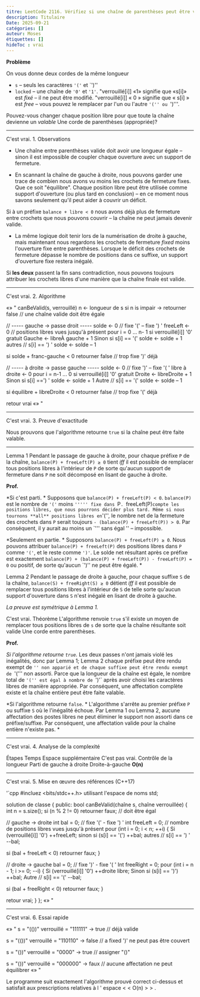 ```yaml
---
titre: LeetCode 2116. Vérifiez si une chaîne de parenthèses peut être valide -
description: Titulaire
Date: 2025-09-21
catégories: []
auteur: Moses
étiquettes: []
hideToc : vrai
---
```

**Problème**

On vous donne deux cordes de la même longueur

* `s` – seuls les caractères `'('` et `')''
* `locked` – une chaîne de `'0'` et `'1'`.
"verrouillé[i]] «1» signifie que «s[i]» est *fixé* – il ne peut être modifié.
"verrouillé[i]] « 0 » signifie que « s[i] » est *free* – vous pouvez le remplacer par l'un ou l'autre
`'('' ou `')'''.

Pouvez-vous changer chaque position libre pour que toute la chaîne devienne un *valable*
Une corde de parenthèses (appropriée)?

-----------------------------------------------------------------------------------

C'est vrai. 1. Observations

* Une chaîne entre parenthèses valide doit avoir une longueur égale – sinon il est
impossible de coupler chaque ouverture avec un support de fermeture.

* En scannant la chaîne de gauche à droite, nous pouvons garder une trace de combien
nous avons vu moins les crochets de fermeture fixes.
Que ce soit "équilibre".
Chaque position libre peut être utilisée comme support d'ouverture (ou plus tard
en conclusion) – en ce moment nous savons seulement qu'il peut aider à
couvrir un déficit.

Si à un préfixe `balance + libre < 0` nous avons déjà plus de fermeture
entre crochets que nous pouvons couvrir – la chaîne ne peut jamais devenir valide.

* La même logique doit tenir lors de la numérisation de droite à gauche,
mais maintenant nous regardons les crochets de fermeture *fixed* moins l'ouverture fixe
entre parenthèses.
Lorsque le déficit des crochets de fermeture dépasse le nombre de
positions dans ce suffixe, un support d'ouverture fixe restera inégalé.

Si **les deux** passent la fin sans contradiction, nous pouvons toujours attribuer
les crochets libres d'une manière que la chaîne finale est valide.

-----------------------------------------------------------------------------------

C'est vrai. 2. Algorithme

«» "
canBeValid(s, verrouillé)
n ← longueur de s
si n is impair → retourner false // une chaîne valide doit être égale

// ----- gauche → passe droit -----
solde ← 0 // fixe '(' – fixe ') '
freeLeft ← 0 // positions libres vues jusqu'à présent
pour i = 0 ... n- 1
si verrouillé[i]] '0'
gratuit Gauche ← libreÀ gauche + 1
Sinon si s[i] == '('
solde ← solde + 1
autres // s[i] == ') '
solde ← solde – 1

si solde + franc-gauche < 0
retourner false // trop fixe ')' déjà

// ----- à droite → passe gauche -----
solde ← 0 // fixe ')' – fixe '( '
libre à droite ← 0
pour i = n-1 ... 0
si verrouillé[i]] '0'
gratuit Droite ← libreDroite + 1
Sinon si s[i] ==') '
solde ← solde + 1
Autre // s[i] == '('
solde ← solde – 1

si équilibre + libreDroite < 0
retourner false // trop fixe '(' déjà

retour vrai
«» "

-----------------------------------------------------------------------------------

C'est vrai. 3. Preuve d'exactitude

Nous prouvons que l'algorithme retourne `true` si la chaîne peut être faite
valable.

---

Lemma 1
Pendant le passage de gauche à droite, pour chaque préfixe `P` de la chaîne,
`balance(P) + freeLeft(P) ≥ 0` tient *iff* il est possible de remplacer tous
positions libres à l'intérieur de `P` de sorte qu'aucun support de fermeture dans `P` ne soit décomposé
en lisant de gauche à droite.

**Prof.**

*Si c'est parti. *
Supposons que `balance(P) + freeLeft(P) < 0`.
`balance(P)` est le nombre de `'('` moins `''''' fixe dans `P`.
`freeLeft(P)` compte les positions libres, que nous pourrons décider plus tard.
Même si nous tournons **all** positions libres en `'('', le nombre net de
la fermeture des crochets dans `P` serait toujours
`- (balance(P) + freeLeft(P)) > 0`.
Par conséquent, il y aurait au moins un `''' sans égal '' – impossible.

*Seulement en partie. *
Supposons `balance(P) + freeLeft(P) ≥ 0`.
Nous pouvons attribuer `balance(P) + freeLeft(P)` des positions libres dans `P`
comme `'('`, et le reste comme `')'`.
Le solde net résultant après ce préfixe est exactement
`balance(P) + (balance(P) + freeLeft(P)) - freeLeft(P) = 0`
ou positif, de sorte qu'aucun `')'' ne peut être égalé. *



Lemma 2
Pendant le passage de droite à gauche, pour chaque suffixe `S` de la chaîne,
`balance(S) + freeRight(S) ≥ 0` détient *iff* il est possible de remplacer tous
positions libres à l'intérieur de `S` de telle sorte qu'aucun support d'ouverture dans `S` n'est inégalé
en lisant de droite à gauche.

*La preuve est symétrique à Lemma 1.*



C'est vrai. Théorème
L'algorithme renvoie `true` s'il existe un moyen de remplacer tous
positions libres de `s` de sorte que la chaîne résultante soit valide
Une corde entre parenthèses.

**Prof.**

*Si l'algorithme retourne `true`.*
Les deux passes n'ont jamais violé les inégalités, donc par Lemma 1;
Lemma 2 chaque préfixe peut être rendu exempt de `'' non apparié et de chaque
suffixe peut être rendu exempt de `'(''' non assorti.
Parce que la longueur de la chaîne est égale, le nombre total de `'('' est égal à
nombre de `')'` après avoir choisi les caractères libres de manière appropriée.
Par conséquent, une affectation complète existe et la chaîne entière peut être faite
valable.

*Si l'algorithme retourne `false`. *
L'algorithme s'arrête au premier préfixe `P` ou suffixe `S` où le
l'inégalité échoue.
Par Lemma 1 ou Lemma 2, aucune affectation des postes libres ne peut
éliminer le support non assorti dans ce préfixe/suffixe.
Par conséquent, une affectation valide pour la chaîne entière n'existe pas. *



-----------------------------------------------------------------------------------

C'est vrai. 4. Analyse de la complexité

Étapes Temps Espace supplémentaire
C'est pas vrai.
Contrôle de la longueur
Parti de gauche à droite
Droite-à-gauche
**O(n)**

-----------------------------------------------------------------------------------

C'est vrai. 5. Mise en œuvre des références (C++17)

'`cpp
#incluez <bits/stdc++.h>
utilisant l'espace de noms std;

solution de classe {
public:
bool canBeValid(chaîne s, chaîne verrouillée) {
int n = s.size();
si (n % 2 != 0) retourner faux; // doit être égal

// gauche → droite
int bal = 0; // fixe '(' - fixe ') '
int freeLeft = 0; // nombre de positions libres vues jusqu'à présent
pour (int i = 0; i < n; ++i) {
Si (verrouillé[i]] '0')
++freeLeft;
sinon si (s[i] == '(')
++bal;
autres // s[i] == ') '
--bal;

si (bal + freeLeft < 0) retourner faux;
}

// droite → gauche
bal = 0; // fixe ')' - fixe '( '
Int freeRight = 0;
pour (int i = n - 1; i >= 0; --i) {
Si (verrouillé[i]] '0')
++droite libre;
Sinon si (s[i] == ')')
++bal;
Autre // s[i] == '('
--bal;

si (bal + freeRight < 0) retourner faux;
}

retour vrai;
}
};
«» "

-----------------------------------------------------------------------------------

C'est vrai. 6. Essai rapide

«» "
s = "(())"
verrouillé = "111111" → true // déjà valide

s = "(())"
verrouillé = "110110" → false // a fixed ')' ne peut pas être couvert

s = "())"
verrouillé = "0000" → true // assigner "()"

s = "())"
verrouillé = "000000" → faux // aucune affectation ne peut équilibrer
«» "

Le programme suit exactement l'algorithme prouvé correct ci-dessus
et satisfait aux prescriptions relatives à l ' espace < < O(n) > > .